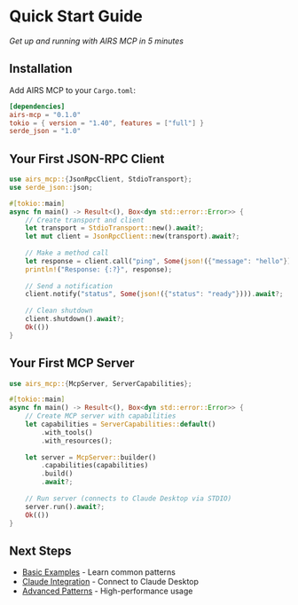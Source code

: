 # Quick Start Guide

*Get up and running with AIRS MCP in 5 minutes*

## Installation

Add AIRS MCP to your `Cargo.toml`:

```toml
[dependencies]
airs-mcp = "0.1.0"
tokio = { version = "1.40", features = ["full"] }
serde_json = "1.0"
```

## Your First JSON-RPC Client

```rust
use airs_mcp::{JsonRpcClient, StdioTransport};
use serde_json::json;

#[tokio::main]
async fn main() -> Result<(), Box<dyn std::error::Error>> {
    // Create transport and client
    let transport = StdioTransport::new().await?;
    let mut client = JsonRpcClient::new(transport).await?;
    
    // Make a method call
    let response = client.call("ping", Some(json!({"message": "hello"}))).await?;
    println!("Response: {:?}", response);
    
    // Send a notification
    client.notify("status", Some(json!({"status": "ready"}))).await?;
    
    // Clean shutdown
    client.shutdown().await?;
    Ok(())
}
```

## Your First MCP Server

```rust
use airs_mcp::{McpServer, ServerCapabilities};

#[tokio::main]
async fn main() -> Result<(), Box<dyn std::error::Error>> {
    // Create MCP server with capabilities
    let capabilities = ServerCapabilities::default()
        .with_tools()
        .with_resources();
    
    let server = McpServer::builder()
        .capabilities(capabilities)
        .build()
        .await?;
    
    // Run server (connects to Claude Desktop via STDIO)
    server.run().await?;
    Ok(())
}
```

## Next Steps

- [Basic Examples](./basic_examples.md) - Learn common patterns
- [Claude Integration](./claude_integration.md) - Connect to Claude Desktop
- [Advanced Patterns](./advanced_patterns.md) - High-performance usage
